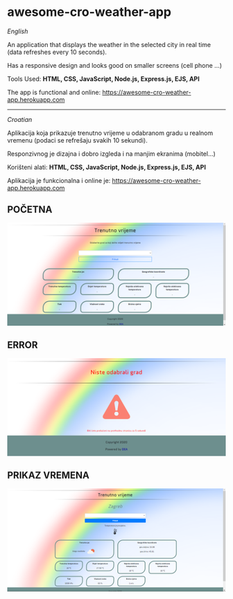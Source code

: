 # awesome-cro-weather-app

_English_

An application that displays the weather in the selected city in real time (data refreshes every 10 seconds).

Has a responsive design and looks good on smaller screens (cell phone ...)

Tools Used: **HTML, CSS, JavaScript, Node.js, Express.js, EJS, API**

The app is functional and online: https://awesome-cro-weather-app.herokuapp.com

*************************************

_Croatian_

Aplikacija koja prikazuje trenutno vrijeme u odabranom gradu u realnom vremenu (podaci se refrešaju svakih 10 sekundi).

Responzivnog je dizajna i dobro izgleda i na manjim ekranima (mobitel...)

Korišteni alati: **HTML, CSS, JavaScript, Node.js, Express.js, EJS, API**

Aplikacija je funkcionalna i online je: https://awesome-cro-weather-app.herokuapp.com 

## POČETNA

![alt text](https://github.com/suncica-negra/awesome-cro-weather-app/blob/master/public/pocetna.png)

## ERROR

![alt text](https://github.com/suncica-negra/awesome-cro-weather-app/blob/master/public/error-page.png)

## PRIKAZ VREMENA

![alt text](https://github.com/suncica-negra/awesome-cro-weather-app/blob/master/public/temp.png)
